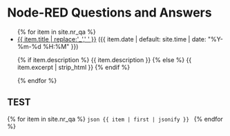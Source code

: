 ---
---
# Node-RED Questions and Answers

<ul>
{% for item in site.nr_qa %}
  <li>
    <a href="{{ item.url }}">{{ item.title | replace:'_',' ' }}</a> ({{ item.date | default: site.time | date: "%Y-%m-%d %H:%M" }})
    <p>{% if item.description %}
        {{ item.description }}
    {% else %}
        {{ item.excerpt | strip_html }}
    {% endif %}</p>
  </li>
{% endfor %}
</ul>

## TEST

{% for item in site.nr_qa %}
    ```json
    {{ item | first | jsonify }}
    ```
{% endfor %}
